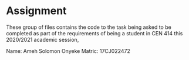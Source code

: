 # Assignment

These group of files contains the code to the task being asked to be completed as part of the requirements of being a student in CEN 414 this 2020/2021 academic session,

Name: Ameh Solomon Onyeke
Matric: 17CJ022472

